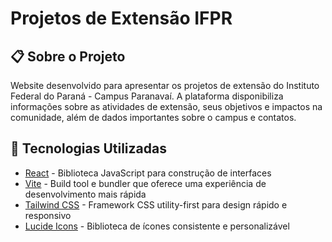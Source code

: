 # Projetos de Extensão IFPR

## 📋 Sobre o Projeto

Website desenvolvido para apresentar os projetos de extensão do Instituto Federal do Paraná - Campus Paranavaí. A plataforma disponibiliza informações sobre as atividades de extensão, seus objetivos e impactos na comunidade, além de dados importantes sobre o campus e contatos.

## 🚀 Tecnologias Utilizadas

- [React](https://react.dev/) - Biblioteca JavaScript para construção de interfaces
- [Vite](https://vitejs.dev/) - Build tool e bundler que oferece uma experiência de desenvolvimento mais rápida
- [Tailwind CSS](https://tailwindcss.com/) - Framework CSS utility-first para design rápido e responsivo
- [Lucide Icons](https://lucide.dev/) - Biblioteca de ícones consistente e personalizável